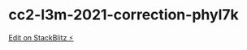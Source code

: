 # cc2-l3m-2021-correction-phyl7k

[Edit on StackBlitz ⚡️](https://stackblitz.com/edit/cc2-l3m-2021-correction-phyl7k)
